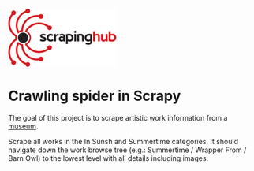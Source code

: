![Scrapinghub logo](scrapinghub.png)

# Crawling spider in Scrapy #

The goal of this project is to scrape artistic work information from a [museum](http://pstrial-2017-12-18.toscrape.com).

Scrape all works in the In Sunsh and Summertime categories.
It should navigate down the work browse tree (e.g.: Summertime / Wrapper From / Barn Owl) to the lowest level with all details including images.